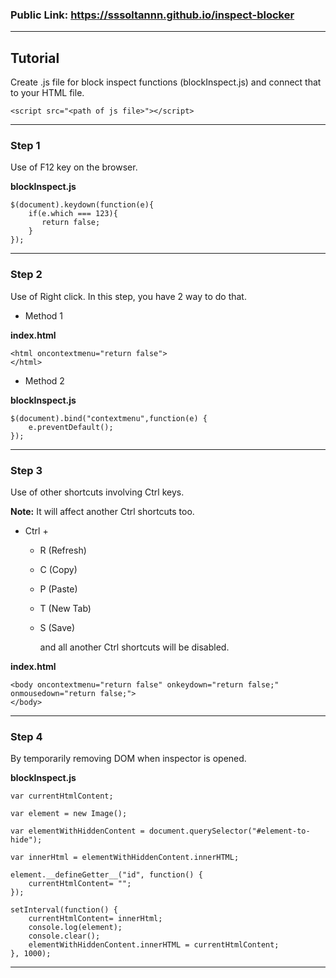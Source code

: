### Public Link: https://sssoltannn.github.io/inspect-blocker

<hr>

## Tutorial

Create .js file for block inspect functions (blockInspect.js) and connect that to your HTML file.

```
<script src="<path of js file>"></script>
```

<hr>

### Step 1

Use of F12 key on the browser.

<strong>blockInspect.js</strong>

```
$(document).keydown(function(e){
    if(e.which === 123){
       return false;
    }
});
```

<hr>

### Step 2

Use of Right click. In this step, you have 2 way to do that.

- Method 1

<strong>index.html</strong>

```
<html oncontextmenu="return false">
</html>
```

- Method 2

<strong>blockInspect.js</strong>

```
$(document).bind("contextmenu",function(e) {
	e.preventDefault();
});
```

<hr>

### Step 3

Use of other shortcuts involving Ctrl keys.

<strong>Note:</strong> It will affect another Ctrl shortcuts too.

- Ctrl +

  - R (Refresh)
  - C (Copy)
  - P (Paste)
  - T (New Tab)
  - S (Save)

    and all another Ctrl shortcuts will be disabled.

<strong>index.html</strong>

```
<body oncontextmenu="return false" onkeydown="return false;" onmousedown="return false;">
</body>
```

<hr>

### Step 4

By temporarily removing DOM when inspector is opened.

<strong>blockInspect.js</strong>

```
var currentHtmlContent;

var element = new Image();

var elementWithHiddenContent = document.querySelector("#element-to-hide");

var innerHtml = elementWithHiddenContent.innerHTML;

element.__defineGetter__("id", function() {
    currentHtmlContent= "";
});

setInterval(function() {
    currentHtmlContent= innerHtml;
    console.log(element);
    console.clear();
    elementWithHiddenContent.innerHTML = currentHtmlContent;
}, 1000);
```

<hr>
